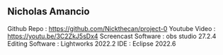 Nicholas Amancio
---------------------------------------------
Github Repo : https://github.com/Nickthecan/project-0
Youtube Video : https://youtu.be/3C2ZkJ5sDx4
Screencast Software : obs studio 27.2.4
Editing Software : Lightworks 2022.2
IDE : Eclipse 2022.6

